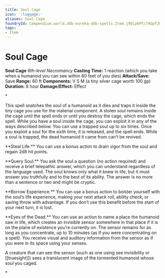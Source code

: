 ```yaml
---
title: Soul Cage
icon: ':luggage:'
aliases: Soul Cage
foundryId: Compendium.world.ddb-eureka-ddb-spells.Item.j9ELpkPtc74GpfJG
tags:
- Item
---
```


# Soul Cage

**Soul Cage**
_6th-level Necromancy_
**Casting Time:** 1 reaction (which you take when a humanoid you can see within 60 feet of you dies)
**Attack/Save:** Save
**Range:** 60 ft
**Components:** V S M (a tiny silver cage worth 100 gp)
**Duration:** 8 hour
**Damage/Effect:** Effect

*<p class="Core-Styles_Core-Body">This spell snatches the soul of a humanoid as it dies and traps it inside the tiny cage you use for the material component. A stolen soul remains inside the cage until the spell ends or until you destroy the cage, which ends the spell. While you have a soul inside the cage, you can exploit it in any of the ways described below. You can use a trapped soul up to six times. Once you exploit a soul for the sixth time, it is released, and the spell ends. While a soul is trapped, the dead humanoid it came from can’t be revived.</p>
<p class="Core-Styles_Core-Body"><span class="Serif-Character-Style_Inline-Subhead-Serif">**Steal Life.** </span>You can use a bonus action to drain vigor from the soul and regain 2d8 hit points.</p>
<p class="Core-Styles_Core-Body"><span class="Serif-Character-Style_Inline-Subhead-Serif">**Query Soul.** </span>You ask the soul a question (no action required) and receive a brief telepathic answer, which you can understand regardless of the language used. The soul knows only what it knew in life, but it must answer you truthfully and to the best of its ability. The answer is no more than a sentence or two and might be cryptic.</p>
<p class="Core-Styles_Core-Body">**<span class="Serif-Character-Style_Inline-Subhead-Serif">Borrow Experience.</span>** You can use a bonus action to bolster yourself with the soul’s life experience, making your next attack roll, ability check, or saving throw with advantage. If you don’t use this benefit before the start of your next turn, it is lost.</p>
<p class="Core-Styles_Core-Body"><span class="Serif-Character-Style_Inline-Subhead-Serif">**Eyes of the Dead.** </span>You can use an action to name a place the humanoid saw in life, which creates an invisible sensor somewhere in that place if it is on the plane of existence you’re currently on. The sensor remains for as long as you concentrate, up to 10 minutes (as if you were concentrating on a spell). You receive visual and auditory information from the sensor as if you were in its space using your senses.</p>
<p class="Core-Styles_Core-Body">A creature that can see the sensor (such as one using <span class="Serif-Character-Style_Italic-Serif">see invisibility </span>or [[truesight]]) sees a translucent image of the tormented humanoid whose soul you caged.</p>*